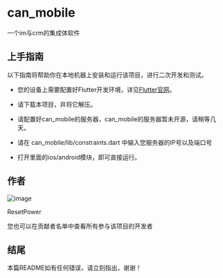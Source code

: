 # can_mobile

一个im与crm的集成体软件

## 上手指南

以下指南将帮助你在本地机器上安装和运行该项目，进行二次开发和测试。

- 您的设备上需要配置好Flutter开发环境，详见[Flutter官网](https://flutter-io.cn/docs/get-started/install)。

- 请下载本项目，并将它解压。

- 请配置好can_mobile的服务器，can_mobile的服务器暂未开源，请稍等几天。

- 请在 can_mobile/lib/constraints.dart 中输入您服务器的IP号以及端口号

- 打开里面的ios/android模块，即可直接运行。

## 作者
![image](https://github.com/ResetPower/QuartzDoc/blob/master/images/ResetPower.png)

ResetPower

您也可以在贡献者名单中查看所有参与该项目的开发者

## 结尾
本篇README如有任何错误，请立刻指出，谢谢！